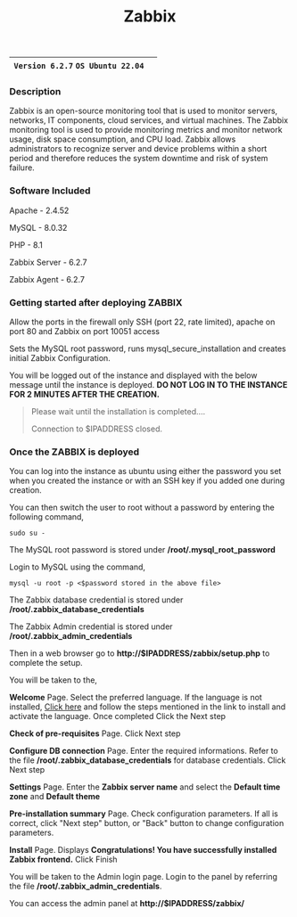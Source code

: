 ﻿---
title: Zabbix
sidebar_label: Zabbix
---

|**`Version 6.2.7` `OS Ubuntu 22.04`**|  |
|--------------------------------------|--|


### Description

Zabbix is an open-source monitoring tool that is used to monitor servers, networks, IT components, cloud services, and virtual machines. The Zabbix monitoring tool is used to provide monitoring metrics and monitor network usage, disk space consumption, and CPU load. Zabbix allows administrators to recognize server and device problems within a short period and therefore reduces the system downtime and risk of system failure.

### Software Included

Apache - 2.4.52

MySQL - 8.0.32

PHP - 8.1

Zabbix Server - 6.2.7

Zabbix Agent - 6.2.7


### Getting started after deploying ZABBIX

Allow the ports in the firewall only SSH (port 22, rate limited), apache on port 80 and Zabbix on port 10051 access

Sets the MySQL root password, runs mysql_secure_installation and creates initial Zabbix Configuration.

You will be logged out of the instance and displayed with the below message until the instance is deployed.  **DO NOT LOG IN TO THE INSTANCE FOR 2 MINUTES AFTER THE CREATION.**

> Please wait until the installation is completed.... 
>
> Connection to $IPADDRESS closed.

### Once the ZABBIX is deployed

You can log into the instance as ubuntu using either the password you set when you created the instance or with an SSH key if you added one during creation.

You can then switch the user to root without a password by entering the following command,
~~~
sudo su -
~~~

The MySQL root password is stored under **/root/.mysql_root_password**

 Login to MySQL using the command,
 ~~~
 mysql -u root -p <$password stored in the above file>
 ~~~

The Zabbix database credential is stored under **/root/.zabbix_database_credentials**

The Zabbix Admin credential is stored under **/root/.zabbix_admin_credentials**

Then in a web browser go to **http://$IPADDRESS/zabbix/setup.php** to complete the setup. 

You will be taken to the,

**Welcome**  Page. Select the preferred language. If the language is not installed, [Click here](https://www.zabbix.com/documentation/current/en/manual/appendix/install/locales) and follow the steps mentioned in the link to install and activate the language. Once completed Click the Next step

 **Check of pre-requisites** Page. Click Next step

**Configure DB connection** Page. Enter the required informations. Refer to the file **/root/.zabbix_database_credentials** for database credentials. Click Next step

**Settings** Page. Enter the **Zabbix server name** and select the **Default time zone** and **Default theme**

**Pre-installation summary** Page. Check configuration parameters. If all is correct, click "Next step" button, or "Back" button to change configuration parameters.

**Install** Page. Displays **Congratulations! You have successfully installed Zabbix frontend.** Click Finish

You will be taken to the Admin login page. Login to the panel by referring the 
file **/root/.zabbix_admin_credentials**.

You can access the admin panel at **http://$IPADDRESS/zabbix/**
